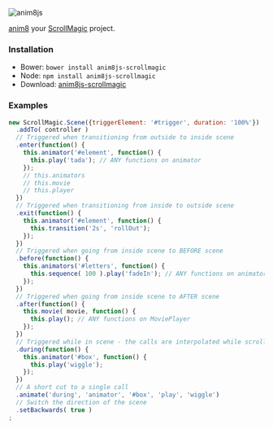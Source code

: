 ![anim8js](https://github.com/anim8js/anim8js/blob/master/images/anim8js-logo.png)

[anim8](https://github.com/anim8js/anim8js) your [ScrollMagic](http://scrollmagic.io/) project.

### Installation

- Bower: `bower install anim8js-scrollmagic`
- Node: `npm install anim8js-scrollmagic`
- Download: [anim8js-scrollmagic](https://raw.githubusercontent.com/anim8js/anim8js-scrollmagic/master/build/anim8js-scrollmagic.js)

### Examples
```javascript
new ScrollMagic.Scene({triggerElement: '#trigger', duration: '100%'})
  .addTo( controller )
  // Triggered when transitioning from outside to inside scene
  .enter(function() {
    this.animator('#element', function() {
      this.play('tada'); // ANY functions on animator
    });
    // this.animators
    // this.movie
    // this.player
  })
  // Triggered when transitioning from inside to outside scene
  .exit(function() {
    this.animator('#element', function() {
      this.transition('2s', 'rollOut');
    });
  })
  // Triggered when going from inside scene to BEFORE scene
  .before(function() {
    this.animators('#letters', function() {
      this.sequence( 100 ).play('fadeIn'); // ANY functions on animators
    });
  })
  // Triggered when going from inside scene to AFTER scene
  .after(function() {
    this.movie( movie, function() {
      this.play(); // ANY functions on MoviePlayer
    });
  })
  // Triggered while in scene - the calls are interpolated while scrolling
  .during(function() {
    this.animator('#box', function() {
      this.play('wiggle');
    });
  })
  // A short cut to a single call
  .animate('during', 'animator', '#box', 'play', 'wiggle')
  // Switch the direction of the scene
  .setBackwards( true )
;
```
